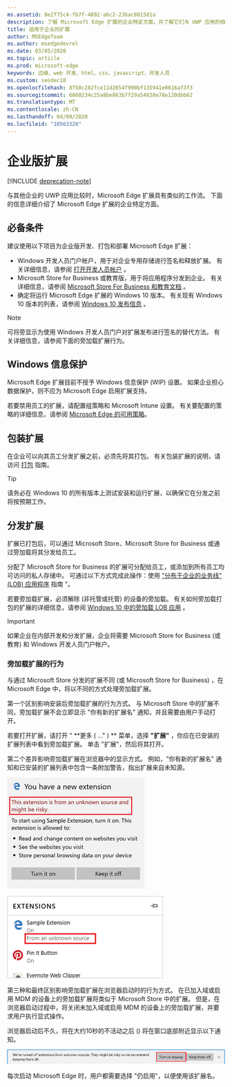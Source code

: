 ```yaml
---
ms.assetid: 8e2f75c4-fb7f-4892-a6c2-23bac081581a
description: 了解 Microsoft Edge 扩展的企业特定方面，并了解它们与 UWP 应用的相似之处。
title: 适用于企业的扩展
author: MSEdgeTeam
ms.author: msedgedevrel
ms.date: 03/05/2020
ms.topic: article
ms.prod: microsoft-edge
keywords: 边缘、web 开发、html、css、javascript、开发人员
ms.custom: seodec18
ms.openlocfilehash: 8f50c282fce11d2654f990bf135941e0616af3f3
ms.sourcegitcommit: 6860234c25a8be863b7f29a54838e78e120dbb62
ms.translationtype: MT
ms.contentlocale: zh-CN
ms.lasthandoff: 04/09/2020
ms.locfileid: "10563320"
---
```

# 企业版扩展  

[!INCLUDE [deprecation-note](includes/deprecation-note.md)]  

与其他企业的 UWP 应用比较时，Microsoft Edge 扩展具有类似的工作流。 下面的信息详细介绍了 Microsoft Edge 扩展的企业特定方面。

## 必备条件
建议使用以下项目为企业版开发、打包和部署 Microsoft Edge 扩展：

+ Windows 开发人员门户帐户，用于对企业专用存储进行签名和释放扩展。 有关详细信息，请参阅 [打开开发人员帐户](/windows/uwp/publish/opening-a-developer-account) 。
+ Microsoft Store for Business 或教育版，用于将应用程序分发到企业。 有关详细信息，请参阅 [Microsoft Store For Business 和教育文档](/microsoft-store/) 。
+ 确定将运行 Microsoft Edge 扩展的 Windows 10 版本。 有关现有 Windows 10 版本的列表，请参阅 [Windows 10 发布信息](https://www.microsoft.com/itpro/windows-10/release-information) 。

> [!NOTE]
> 可将旁显示为使用 Windows 开发人员门户对扩展发布进行签名的替代方法。 有关详细信息，请参阅下面的旁加载扩展行为。

## Windows 信息保护
Microsoft Edge 扩展目前不授予 Windows 信息保护 (WIP) 设置。 如果企业担心数据保护，则不应为 Microsoft Edge 启用扩展支持。

若要禁用员工的扩展，请配置组策略和 Microsoft Intune 设置。 有关要配置的策略的详细信息，请参阅 [Microsoft Edge 的可用策略](https://technet.microsoft.com/itpro/microsoft-edge/available-policies)。

## 包装扩展
在企业可以向其员工分发扩展之前，必须先将其打包。 有关包装扩展的说明，请访问 [打包](./guides/packaging.md) 指南。

> [!TIP]
> 请务必在 Windows 10 的所有版本上测试安装和运行扩展，以确保它在分发之前将按预期工作。

## 分发扩展
扩展已打包后，可以通过 Microsoft Store、Microsoft Store for Business 或通过旁加载将其分发给员工。

分配了 Microsoft Store for Business 的扩展可分配给员工，或添加到所有员工均可访问的私人存储中。 可通过以下方式完成此操作：使用 ["分布于企业的业务线" (LOB) 应用程序](https://msdn.microsoft.com/windows/uwp/publish/distribute-lob-apps-to-enterprises) 指南 "。

若要旁加载扩展，必须解除 (非托管或托管) 的设备的旁加载。 有关如何旁加载打包的扩展的详细信息，请参阅 [Windows 10 中的旁加载 LOB 应用](https://technet.microsoft.com/itpro/windows/deploy/sideload-apps-in-windows-10) 。

> [!IMPORTANT]
> 如果企业在内部开发和分发扩展，企业将需要 Microsoft Store for Business (或教育) 和 Windows 开发人员门户帐户。

### 旁加载扩展的行为
与通过 Microsoft Store 分发的扩展不同 (或 Microsoft Store for Business) ，在 Microsoft Edge 中，将以不同的方式处理旁加载扩展。

第一个区别影响安装后旁加载扩展的行为方式。 与 Microsoft Store 中的扩展不同，旁加载扩展不会立即显示 "你有新的扩展名" 通知，并且需要由用户手动打开。

若要打开扩展，请打开 " **更多 ( ..." ) ** 菜单，选择 **"扩展"** ，你应在已安装的扩展列表中看到旁加载扩展。 单击 "扩展"，然后将其打开。

第二个差异影响旁加载扩展在浏览器中的显示方式。 例如，"你有新的扩展名" 通知和已安装的扩展列表中包含一条附加警告，指出扩展来自未知源。

![旁加载警告1](./media/sideload-permissionflyout.PNG)

![旁加载警告2](./media/sideload-l1warning.PNG)

第三种和最终区别影响旁加载扩展在浏览器启动时的行为方式。 在已加入域或启用 MDM 的设备上的旁加载扩展将类似于 Microsoft Store 中的扩展。 但是，在浏览器启动过程中，将关闭未加入域或启用 MDM 的设备上的旁加载扩展，并要求用户执行显式操作。

浏览器启动后不久，将在大约10秒的不活动之后 () 将在窗口底部附近显示以下通知。

![旁加载通知](./media/sideload-scareUI.PNG)

每次启动 Microsoft Edge 时，用户都需要选择 "仍启用"，以便使用该扩展名。
